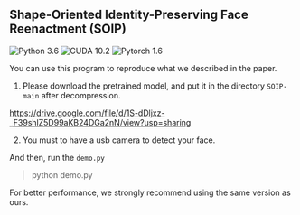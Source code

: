 ## Shape-Oriented Identity-Preserving Face Reenactment (SOIP)
![Python 3.6](https://img.shields.io/badge/python-3.6-green.svg?style=plastic)
![CUDA 10.2](https://img.shields.io/badge/cuda-10.2-green.svg?style=plastic)
![Pytorch 1.6](https://img.shields.io/badge/pytorch-1.60-green.svg?style=plastic)

You can use this program to reproduce what we described in the paper.

1. Please download the pretrained model, and put it in the directory ``SOIP-main`` after decompression.

https://drive.google.com/file/d/1S-dDljxz-_F39shlZ5D99aKB24DGa2nN/view?usp=sharing

2. You must to have a usb camera to detect your face.

And then, run the ``demo.py``

> python demo.py

For better performance, we strongly recommend using the same version as ours.

